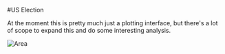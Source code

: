 #US Election

At the moment this is pretty much just a plotting interface, but there's a lot of scope to expand this and do some interesting analysis.

![Area](https://github.com/neal-o-r/us_elections/blob/master/area_type.png)

